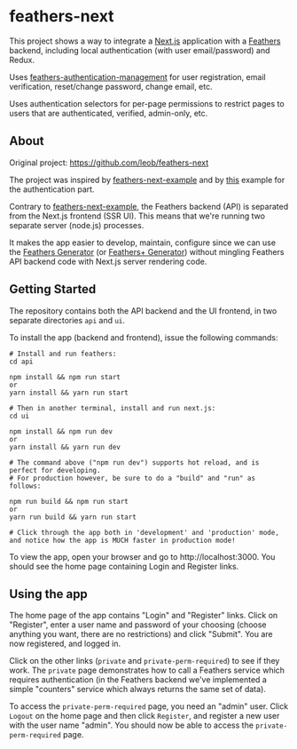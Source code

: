 # feathers-next

This project shows a way to integrate a [Next.js](https://github.com/zeit/next.js) application with a [Feathers](http://feathersjs.com) backend, including local authentication (with user email/password) and Redux.

Uses [feathers-authentication-management](https://github.com/feathers-plus/feathers-authentication-management) for user registration, email verification, reset/change password, change email, etc.

Uses authentication selectors for per-page permissions to restrict pages to users that are authenticated, verified, admin-only, etc.

## About

Original project: https://github.com/leob/feathers-next

The project was inspired by [feathers-next-example](https://github.com/Albert-Gao/feathers-next-example)
and by [this](https://github.com/hugotox/next.js/tree/canary/examples/with-cookie-auth-redux) example for the authentication part.

Contrary to [feathers-next-example](https://github.com/Albert-Gao/feathers-next-example), the Feathers backend (API) is separated from the Next.js frontend (SSR UI). This means that we're running two separate server (node.js) processes.

It makes the app easier to develop, maintain, configure since we can use the
[Feathers Generator](https://www.npmjs.com/package/@feathersjs/cli)
(or [Feathers+ Generator](https://www.npmjs.com/package/@feathers-plus/generator-feathers-plus))
without mingling Feathers API backend code with Next.js server rendering code.

## Getting Started

The repository contains both the API backend and the UI frontend, in two separate directories `api` and `ui`.

To install the app (backend and frontend), issue the following commands:

```
# Install and run feathers:
cd api

npm install && npm run start
or
yarn install && yarn run start

# Then in another terminal, install and run next.js:
cd ui

npm install && npm run dev
or
yarn install && yarn run dev

# The command above ("npm run dev") supports hot reload, and is perfect for developing.
# For production however, be sure to do a "build" and "run" as follows:

npm run build && npm run start
or
yarn run build && yarn run start

# Click through the app both in 'development' and 'production' mode, and notice how the app is MUCH faster in production mode!
```
To view the app, open your browser and go to http://localhost:3000.
You should see the home page containing Login and Register links.

## Using the app

The home page of the app contains "Login" and "Register" links. Click on "Register", enter a user name and password of your choosing (choose anything you want, there are no restrictions) and click "Submit". You are now registered, and logged in.

Click on the other links (```private``` and ```private-perm-required```) to see if they work. The ```private``` page demonstrates how to call a Feathers service which requires authentication (in the Feathers backend we've implemented a simple "counters" service which always returns the same set of data).

To access the ```private-perm-required``` page, you need an "admin" user. Click ```Logout``` on the home page and then click ```Register```, and register a new user with the user name "admin". You should now be able to access the ```private-perm-required``` page.

